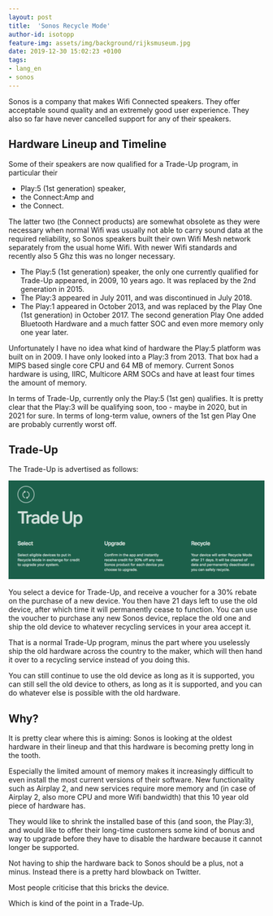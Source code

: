 ```yaml
---
layout: post
title:  'Sonos Recycle Mode'
author-id: isotopp
feature-img: assets/img/background/rijksmuseum.jpg
date: 2019-12-30 15:02:23 +0100
tags:
- lang_en
- sonos
---
```

Sonos is a company that makes Wifi Connected speakers. They
offer acceptable sound quality and an extremely good user
experience. They also so far have never cancelled support for
any of their speakers.

## Hardware Lineup and Timeline

Some of their speakers are now qualified for a Trade-Up program,
in particular their 

- Play:5 (1st generation) speaker, 
- the Connect:Amp and 
- the Connect.

The latter two (the Connect products) are somewhat obsolete as
they were necessary when normal Wifi was usually not able to
carry sound data at the required reliability, so Sonos speakers
built their own Wifi Mesh network separately from the usual home
Wifi. With newer Wifi standards and recently also 5 Ghz this was
no longer necessary.

- The Play:5 (1st generation) speaker, the only one currently
  qualified for Trade-Up appeared, in 2009, 10 years ago. It was
  replaced by the 2nd generation in 2015. 
- The Play:3 appeared in July 2011, and was discontinued in July
  2018. 
- The Play:1 appeared in October 2013, and was replaced by the
  Play One (1st generation) in October 2017. The second generation
  Play One added Bluetooth Hardware and a much fatter SOC and even
  more memory only one year later. 

Unfortunately I have no idea what kind of hardware the Play:5
platform was built on in 2009. I have only looked into a Play:3
from 2013. That box had a MIPS based single core CPU and 64 MB
of memory. Current Sonos hardware is using, IIRC, Multicore ARM
SOCs and have at least four times the amount of memory.

In terms of Trade-Up, currently only the Play:5 (1st gen)
qualifies. It is pretty clear that the Play:3 will be qualifying
soon, too - maybe in 2020, but in 2021 for sure. In terms of
long-term value, owners of the 1st gen Play One are probably
currently worst off.

## Trade-Up

The Trade-Up is advertised as follows:

![](/uploads/2019/12/sonos-trade-up.png)

You select a device for Trade-Up, and receive a voucher for a
30% rebate on the purchase of a new device. You then have 21
days left to use the old device, after which time it will
permanently cease to function. You can use the voucher to
purchase any new Sonos device, replace the old one and ship the
old device to whatever recycling services in your area accept
it.

That is a normal Trade-Up program, minus the part where you
uselessly ship the old hardware across the country to the maker,
which will then hand it over to a recycling service instead of
you doing this.

You can still continue to use the old device as long as it is
supported, you can still sell the old device to others, as long
as it is supported, and you can do whatever else is possible
with the old hardware.

## Why?

It is pretty clear where this is aiming: Sonos is looking at the
oldest hardware in their lineup and that this hardware is
becoming pretty long in the tooth.

Especially the limited amount of memory makes it increasingly
difficult to even install the most current versions of their
software. New functionality such as Airplay 2, and new services
require more memory and (in case of Airplay 2, also more CPU and
more Wifi bandwidth) that this 10 year old piece of hardware
has. 

They would like to shrink the installed base of this (and soon,
the Play:3), and would like to offer their long-time customers
some kind of bonus and way to upgrade before they have to
disable the hardware because it cannot longer be supported.

Not having to ship the hardware back to Sonos should be a plus,
not a minus. Instead there is a pretty hard blowback on Twitter.

Most people criticise that this bricks the device.

Which is kind of the point in a Trade-Up.
